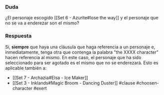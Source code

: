 ### Duda
¿El personaje escogido [[Set 6 - Azurite#lose the way]] y el personaje que no se va a enderezar son el mismo?
### Respuesta
Sí, **siempre** que haya una cláusula que haga referencia a un personaje e, inmediatamente, tenga otra que contenga la palabra "the XXXX character" hacen referencia al mismo. En este caso, el personaje que ha sido seleccionado para ser agotado es el mismo que no se enderezará.
Esto es aplicable también a:
- [[Set 7 - Archazia#Elsa - Ice Maker]]
- [[Set 3 - Inklands#Magic Broom - Dancing Duster]]
#clause #choosen-character #exert 